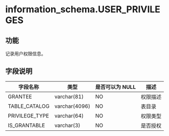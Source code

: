 information_schema.USER_PRIVILEGES 
=======================================================



功能 
-----------

记录用户权限信息。

字段说明 
-------------



|    **字段名称**    |    **类型**     | **是否可以为 NULL** | **描述** |
|----------------|---------------|----------------|--------|
| GRANTEE        | varchar(81)   | NO             | 权限描述   |
| TABLE_CATALOG  | varchar(4096) | NO             | 表目录    |
| PRIVILEGE_TYPE | varchar(64)   | NO             | 权限类型   |
| IS_GRANTABLE   | varchar(3)    | NO             | 是否授权   |





